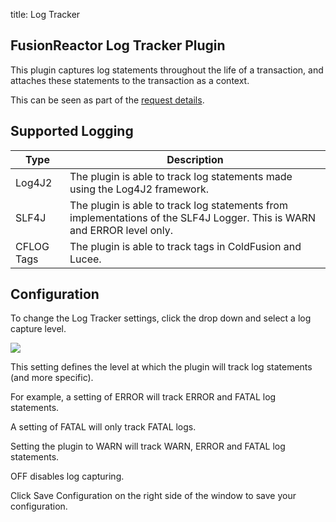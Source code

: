 title: Log Tracker
## FusionReactor Log Tracker Plugin

This plugin captures log statements throughout the life of a
transaction, and attaches these statements to the transaction as a
context.

This can be seen as part of the [request details](../Requests/Request-Details.md).

## Supported Logging

|Type|Description|
|--- |--- |
|Log4J2|The plugin is able to track log statements made using the Log4J2 framework.|
|SLF4J|The plugin is able to track log statements from implementations of the SLF4J Logger. This is WARN and ERROR level only.|
|CFLOG Tags|The plugin is able to track <cflog> tags in ColdFusion and Lucee.|


## Configuration

To change the Log Tracker settings, click the drop down and select a log
capture level.

![](/attachments/245548311/245548338.png)

This setting defines the level at which the plugin will track log
statements (and more specific).

For example, a setting of ERROR will track ERROR and FATAL log
statements.

A setting of FATAL will only track FATAL logs.

Setting the plugin to WARN will track WARN, ERROR and FATAL log
statements.

OFF disables log capturing.  

Click Save Configuration on the right side of the window to save your
configuration.
